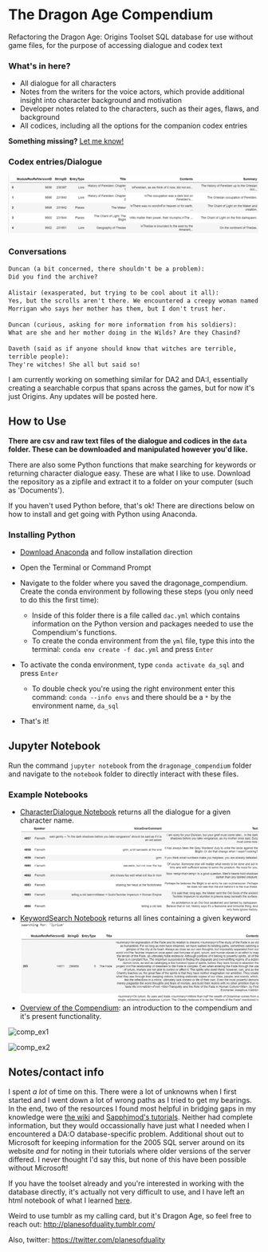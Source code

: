 # The Dragon Age Compendium
Refactoring the Dragon Age: Origins Toolset SQL database for use without game files, for the purpose of accessing dialogue and codex text

### What's in here?
- All dialogue for all characters
- Notes from the writers for the voice actors, which provide additional insight into character background and motivation
- Developer notes related to the characters, such as their ages, flaws, and background
- All codices, including all the options for the companion codex entries 

**Something missing?** [Let me know!](https://twitter.com/planesofduality)

### Codex entries/Dialogue

![codex](https://github.com/pod7/dragonage_compendium/blob/master/screenshots/clean_codex.PNG)

### Conversations

```
Duncan (a bit concerned, there shouldn't be a problem):
Did you find the archive?

Alistair (exasperated, but trying to be cool about it all):
Yes, but the scrolls aren't there. We encountered a creepy woman named Morrigan who says her mother has them, but I don't trust her.

Duncan (curious, asking for more information from his soldiers):
What are she and her mother doing in the Wilds? Are they Chasind?

Daveth (said as if anyone should know that witches are terrible, terrible people):
They're witches! She all but said so!

```

I am currently working on something similar for DA2 and DA:I, essentially creating a searchable corpus that spans across the games, but for now it's just Origins. Any updates will be posted here.

## How to Use

**There are csv and raw text files of the dialogue and codices in the `data` folder. These can be downloaded and manipulated however you'd like.**

There are also some Python functions that make searching for keywords or returning character dialogue easy. These are what I like to use. Download the repository as a zipfile and extract it to a folder on your computer (such as 'Documents'). 

If you haven't used Python before, that's ok! There are directions below on how to install and get going with Python using Anaconda.

### Installing Python

* [Download Anaconda](https://www.anaconda.com/products/individual) and follow installation direction
* Open the Terminal or Command Prompt


* Navigate to the folder where you saved the dragonage_compendium. Create the conda environment by following these steps (you only need to do this the first time):
  - Inside of this folder there is a file called `dac.yml` which contains information on the Python version and packages needed to use the Compendium's functions. 
  - To create the conda environment from the `yml` file, type this into the terminal: `conda env create -f dac.yml` and press `Enter`
* To activate the conda environment, type `conda activate da_sql` and press `Enter`
  - To double check you're using the right environment enter this command: `conda --info envs` and there should be a `*` by the environment name, `da_sql`
* That's it!

## Jupyter Notebook

Run the command `jupyter notebook` from the `dragonage_compendium` folder and navigate to the `notebook` folder to directly interact with these files. 

### Example Notebooks
  - [CharacterDialogue Notebook](https://github.com/pod7/dragonage_compendium/tree/master/notebooks/origins) returns all the dialogue for a given character name.
![Flemeth_DB](https://github.com/pod7/dragonage_compendium/blob/master/screenshots/char_dialogue_flemeth2.PNG)
  - [KeywordSearch Notebook](https://github.com/pod7/dragonage_compendium/tree/master/notebooks/origins) returns all lines containing a given keyword
![Search](https://github.com/pod7/dragonage_compendium/blob/master/screenshots/keyword_search.PNG)
  - [Overview of the Compendium](https://github.com/pod7/dragonage_compendium/tree/master/notebooks/origins): an introduction to the compendium and it's present functionality. 
  
  ![comp_ex1]()
  
  ![comp_ex2]()

## Notes/contact info

I spent *a lot* of time on this. There were a lot of unknowns when I first started and I went down a lot of wrong paths as I tried to get my bearings. In the end, two of the resources I found most helpful in bridging gaps in my knowledge were [the wiki](http://www.datoolset.net/wiki/Main_Page) and [Sapphimod's tutorials](https://sapphimods.me/tutorials/dialogue-modding-pt-1/). Neither had complete information, but they would occassionally have just what I needed when I encountered a DA:O database-specific problem. Additional shout out to Microsoft for keeping information for the 2005 SQL server around on its website *and* for noting in their tutorials where older versions of the server differed. I never thought I'd say this, but none of this have been possible without Microsoft! 

If you have the toolset already and you're interested in working with the database directly, it's actually not very difficult to use, and I have left an html notebook of what I learned [here](https://github.com/pod7/dragonage_compendium/blob/master/notebooks/origins/exported_notebooks/origins_exploration_html.html). 


Weird to use tumblr as my calling card, but it's Dragon Age, so feel free to reach out: http://planesofduality.tumblr.com/

Also, twitter: https://twitter.com/planesofduality


